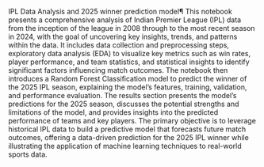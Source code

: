 IPL Data Analysis and 2025 winner prediction model¶
This notebook presents a comprehensive analysis of Indian Premier League (IPL) data from the inception of the league in 2008 through to the most recent season in 2024, with the goal of uncovering key insights, trends, and patterns within the data. It includes data collection and preprocessing steps, exploratory data analysis (EDA) to visualize key metrics such as win rates, player performance, and team statistics, and statistical insights to identify significant factors influencing match outcomes. The notebook then introduces a Random Forest Classification model to predict the winner of the 2025 IPL season, explaining the model’s features, training, validation, and performance evaluation. The results section presents the model’s predictions for the 2025 season, discusses the potential strengths and limitations of the model, and provides insights into the predicted performance of teams and key players. The primary objective is to leverage historical IPL data to build a predictive model that forecasts future match outcomes, offering a data-driven prediction for the 2025 IPL winner while illustrating the application of machine learning techniques to real-world sports data.
